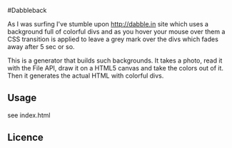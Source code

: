 #Dabbleback

As I was surfing I've stumble upon http://dabble.in site which uses a background full of colorful divs 
and as you hover your mouse over them a CSS transition is applied to leave a grey mark over the divs which fades away after 5 sec or so.

This is a generator that builds such backgrounds. It takes a photo, read it with the File API, 
draw it on a HTML5 canvas and take the colors out of it. Then it generates the actual HTML with colorful divs.

## Usage

see index.html

## Licence

